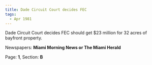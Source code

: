 ```yaml
---  
title: Dade Circuit Court decides FEC  
tags:  
  - Apr 1981  
---  
```

  
Dade Circuit Court decides FEC should get $23 million for 32 acres of bayfront property.  
  
Newspapers: **Miami Morning News or The Miami Herald**  
  
Page: **1**, Section: **B** 
